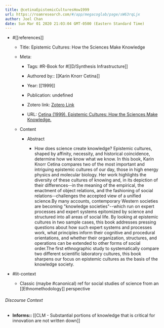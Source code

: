 ```yaml
---
title: @cetinaEpistemicCulturesHow1999
url: https://roamresearch.com/#/app/megacoglab/page/sW63rqLjx
author: Joel Chan
date: Sun Mar 01 2020 21:03:04 GMT-0500 (Eastern Standard Time)
---
```


- #[[references]]

    - Title: Epistemic Cultures: How the Sciences Make Knowledge

    - Meta:

        - Tags: #R-Book for #[[D/Synthesis Infrastructure]]

        - Authored by:: [[Karin Knorr Cetina]]

        - Year: [[1999]]

        - Publication: undefined

        - Zotero link: [Zotero Link](zotero://select/items/1_9IQ7PPJQ)

        - URL: [Cetina (1999). Epistemic Cultures: How the Sciences Make Knowledge.](https://www.hup.harvard.edu/catalog.php?isbn=9780674258945)

    - Content

        - Abstract

            - How does science create knowledge? Epistemic cultures, shaped by affinity, necessity, and historical coincidence, determine how we know what we know. In this book, Karin Knorr Cetina compares two of the most important and intriguing epistemic cultures of our day, those in high energy physics and molecular biology. Her work highlights the diversity of these cultures of knowing and, in its depiction of their differences--in the meaning of the empirical, the enactment of object relations, and the fashioning of social relations--challenges the accepted view of a unified science.By many accounts, contemporary Western societies are becoming "knowledge societies"--which run on expert processes and expert systems epitomized by science and structured into all areas of social life. By looking at epistemic cultures in two sample cases, this book addresses pressing questions about how such expert systems and processes work, what principles inform their cognitive and procedural orientations, and whether their organization, structures, and operations can be extended to other forms of social order.The first ethnographic study to systematically compare two different scientific laboratory cultures, this book sharpens our focus on epistemic cultures as the basis of the knowledge society.
- #lit-context

    - Classic (maybe #canonical) ref for social studies of science from an [[Ethnomethodology]] perspective

###### Discourse Context

- **Informs::** [[CLM - Substantial portions of knowledge that is critical for innovation are not written down]]
